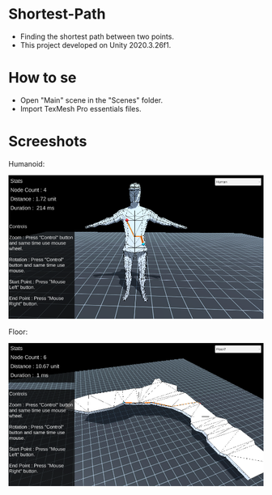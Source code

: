 # Shortest-Path
* Finding the shortest path between two points.
* This project developed on Unity 2020.3.26f1.

# How to se
* Open "Main" scene in the "Scenes" folder.
* Import TexMesh Pro essentials files.

# Screeshots

Humanoid:
<p>
<img src="Assets/Textures/Screenshots/Screenshot-humanoid.png" width="600">

Floor:
<p>
<img src="Assets/Textures/Screenshots/Screenshot-floor.png" width="600">
